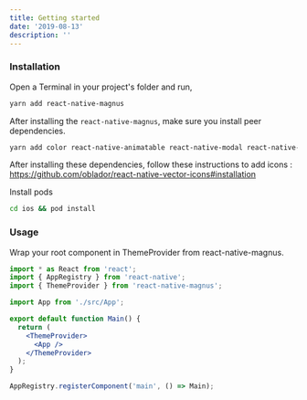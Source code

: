 ```yaml
---
title: Getting started
date: '2019-08-13'
description: ''
---
```


### Installation

Open a Terminal in your project's folder and run,

```bash
yarn add react-native-magnus
```

After installing the `react-native-magnus`, make sure you install peer dependencies.

```bash
yarn add color react-native-animatable react-native-modal react-native-vector-icons deepmerge validate-color
```

After installing these dependencies, follow these instructions to add icons : https://github.com/oblador/react-native-vector-icons#installation

Install pods

```bash
cd ios && pod install
```

### Usage

Wrap your root component in ThemeProvider from react-native-magnus.

```jsx
import * as React from 'react';
import { AppRegistry } from 'react-native';
import { ThemeProvider } from 'react-native-magnus';

import App from './src/App';

export default function Main() {
  return (
    <ThemeProvider>
      <App />
    </ThemeProvider>
  );
}

AppRegistry.registerComponent('main', () => Main);
```

<br>
